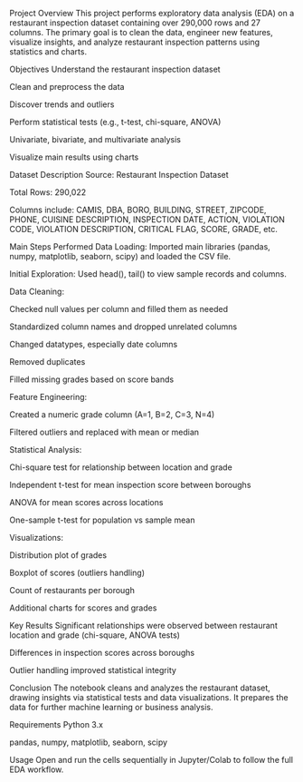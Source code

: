 Project Overview
This project performs exploratory data analysis (EDA) on a restaurant inspection dataset containing over 290,000 rows and 27 columns. The primary goal is to clean the data, engineer new features, visualize insights, and analyze restaurant inspection patterns using statistics and charts.​

Objectives
Understand the restaurant inspection dataset

Clean and preprocess the data

Discover trends and outliers

Perform statistical tests (e.g., t-test, chi-square, ANOVA)

Univariate, bivariate, and multivariate analysis

Visualize main results using charts

Dataset Description
Source: Restaurant Inspection Dataset

Total Rows: 290,022

Columns include: CAMIS, DBA, BORO, BUILDING, STREET, ZIPCODE, PHONE, CUISINE DESCRIPTION, INSPECTION DATE, ACTION, VIOLATION CODE, VIOLATION DESCRIPTION, CRITICAL FLAG, SCORE, GRADE, etc.

Main Steps Performed
Data Loading: Imported main libraries (pandas, numpy, matplotlib, seaborn, scipy) and loaded the CSV file.

Initial Exploration: Used head(), tail() to view sample records and columns.

Data Cleaning:

Checked null values per column and filled them as needed

Standardized column names and dropped unrelated columns

Changed datatypes, especially date columns

Removed duplicates

Filled missing grades based on score bands

Feature Engineering:

Created a numeric grade column (A=1, B=2, C=3, N=4)

Filtered outliers and replaced with mean or median

Statistical Analysis:

Chi-square test for relationship between location and grade

Independent t-test for mean inspection score between boroughs

ANOVA for mean scores across locations

One-sample t-test for population vs sample mean

Visualizations:

Distribution plot of grades

Boxplot of scores (outliers handling)

Count of restaurants per borough

Additional charts for scores and grades

Key Results
Significant relationships were observed between restaurant location and grade (chi-square, ANOVA tests)

Differences in inspection scores across boroughs

Outlier handling improved statistical integrity

Conclusion
The notebook cleans and analyzes the restaurant dataset, drawing insights via statistical tests and data visualizations. It prepares the data for further machine learning or business analysis.

Requirements
Python 3.x

pandas, numpy, matplotlib, seaborn, scipy

Usage
Open and run the cells sequentially in Jupyter/Colab to follow the full EDA workflow.